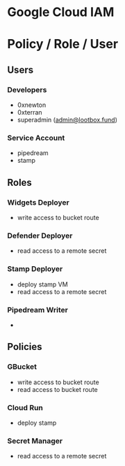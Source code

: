 # Google Cloud IAM

# Policy / Role / User

## Users

### Developers
- 0xnewton
- 0xterran
- superadmin (admin@lootbox.fund)

### Service Account
- pipedream
- stamp

## Roles

### Widgets Deployer
- write access to bucket route

### Defender Deployer
- read access to a remote secret

### Stamp Deployer
- deploy stamp VM
- read access to a remote secret

### Pipedream Writer
-

## Policies

### GBucket
- write access to bucket route
- read access to bucket route

### Cloud Run
- deploy stamp

### Secret Manager
- read access to a remote secret